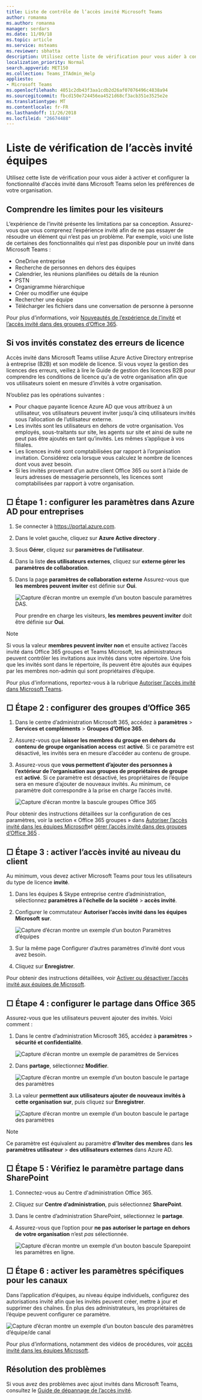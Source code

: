 ```yaml
---
title: Liste de contrôle de l’accès invité Microsoft Teams
author: romanma
ms.author: romanma
manager: serdars
ms.date: 11/09/18
ms.topic: article
ms.service: msteams
ms.reviewer: sbhatta
description: Utilisez cette liste de vérification pour vous aider à configurer l’accès invité dans Microsoft Access d’invité équipes.
localization_priority: Normal
search.appverid: MET150
ms.collection: Teams_ITAdmin_Help
appliesto:
- Microsoft Teams
ms.openlocfilehash: 4051c2db43f3aa1cdb2d26af07076496c4838a94
ms.sourcegitcommit: fbcd150e724456ea4521d68cf3acb351e3525e2e
ms.translationtype: MT
ms.contentlocale: fr-FR
ms.lasthandoff: 11/26/2018
ms.locfileid: "26674488"
---
```

<a name="teams-guest-access-checklist"></a>Liste de vérification de l’accès invité équipes
==========================================

Utilisez cette liste de vérification pour vous aider à activer et configurer la fonctionnalité d’accès invité dans Microsoft Teams selon les préférences de votre organisation.

## <a name="understand-the-limitations-for-guests"></a>Comprendre les limites pour les visiteurs

L’expérience de l’invité présente les limitations par sa conception. Assurez-vous que vous comprenez l’expérience invité afin de ne pas essayer de résoudre un élément qui n’est pas un problème. Par exemple, voici une liste de certaines des fonctionnalités qui n’est pas disponible pour un invité dans Microsoft Teams :

- OneDrive entreprise
- Recherche de personnes en dehors des équipes
- Calendrier, les réunions planifiées ou détails de la réunion
- PSTN
- Organigramme hiérarchique
- Créer ou modifier une équipe
- Rechercher une équipe
- Télécharger les fichiers dans une conversation de personne à personne

Pour plus d’informations, voir [Nouveautés de l’expérience de l’invité](guest-experience.md) et [l’accès invité dans des groupes d’Office 365](https://support.office.com/article/guest-access-in-office-365-groups-bfc7a840-868f-4fd6-a390-f347bf51aff6).

## <a name="if-your-guests-are-seeing-license-errors"></a>Si vos invités constatez des erreurs de licence

Accès invité dans Microsoft Teams utilise Azure Active Directory entreprise à entreprise (B2B) et son modèle de licence. Si vous voyez la gestion des licences des erreurs, veillez à lire le Guide de gestion des licences B2B pour comprendre les conditions de licence qu'a de votre organisation afin que vos utilisateurs soient en mesure d’invités à votre organisation.

N’oubliez pas les opérations suivantes :

- Pour chaque payante licence Azure AD que vous attribuez à un utilisateur, vos utilisateurs peuvent inviter jusqu'à cinq utilisateurs invités sous l’allocation de l’utilisateur externe.
- Les invités sont les utilisateurs en dehors de votre organisation. Vos employés, sous-traitants sur site, les agents sur site et ainsi de suite ne peut pas être ajoutés en tant qu’invités. Les mêmes s’applique à vos filiales.
- Les licences invité sont comptabilisées par rapport à l’organisation invitation. Considérez cela lorsque vous calculez le nombre de licences dont vous avez besoin.
- Si les invités provenant d’un autre client Office 365 ou sont à l’aide de leurs adresses de messagerie personnels, les licences sont comptabilisées par rapport à votre organisation.

## <a name="--step-1-configure-settings-in-azure-ad-business-to-business"></a>□ Étape 1 : configurer les paramètres dans Azure AD pour entreprises

1. Se connecter à https://portal.azure.com.
2. Dans le volet gauche, cliquez sur **Azure Active directory** .
3. Sous **Gérer**, cliquez sur **paramètres de l’utilisateur**.
4. Dans la liste **des utilisateurs externes**, cliquez sur **externe gérer les paramètres de collaboration**.
5. Dans la page **paramètres de collaboration externe** Assurez-vous que **les membres peuvent inviter** est définie sur **Oui**.

      ![Capture d’écran montre un exemple d’un bouton bascule paramètres DAS. ](media/guest-access-checklist-AADSettings1.png)

    Pour prendre en charge les visiteurs, **les membres peuvent inviter** doit être définie sur **Oui**. 
   
> [!NOTE] 
> Si vous la valeur **membres peuvent inviter** **non** et ensuite activez l’accès invité dans Office 365 groupes et Teams Microsoft, les administrateurs peuvent contrôler les invitations aux invités dans votre répertoire. Une fois que les invités sont dans le répertoire, ils peuvent être ajoutés aux équipes par les membres non-admin qui sont propriétaires d’équipe.

Pour plus d'informations, reportez-vous à la rubrique [Autoriser l’accès invité dans Microsoft Teams](Teams-dependencies.md).


## <a name="-step-2-configure-office-365-groups"></a>□ Étape 2 : configurer des groupes d’Office 365

1. Dans le centre d’administration Microsoft 365, accédez à **paramètres** > **Services et compléments** > **Groupes d’Office 365**.
2. Assurez-vous que **laisser les membres du groupe en dehors du contenu de groupe organisation access** est **activé**. Si ce paramètre est désactivé, les invités sera en mesure d’accéder au contenu de groupe.
3. Assurez-vous que **vous permettent d’ajouter des personnes à l’extérieur de l’organisation aux groupes de propriétaires de groupe** est **activé**. Si ce paramètre est désactivé, les propriétaires de l’équipe sera en mesure d’ajouter de nouveaux invités. Au minimum, ce paramètre doit correspondre à la prise en charge l’accès invité.

     ![Capture d’écran montre la bascule groupes Office 365](media/guest-access-checklist-office365.png)

Pour obtenir des instructions détaillées sur la configuration de ces paramètres, voir la section « Office 365 groupes » dans [Autoriser l’accès invité dans les équipes Microsoft](Teams-dependencies.md)et [gérer l’accès invité dans des groupes d’Office 365](https://support.office.com/en-us/article/manage-guest-access-in-office-365-groups-9de497a9-2f5c-43d6-ae18-767f2e6fe6e0?appver=MOE150) .
 

## <a name="-step-3-enable-guest-access-at-the-tenant-level"></a>□ Étape 3 : activer l’accès invité au niveau du client

Au minimum, vous devez activer Microsoft Teams pour tous les utilisateurs du type de licence **invité**. 

1. Dans les équipes & Skype entreprise centre d’administration, sélectionnez **paramètres à l’échelle de la société** > **accès invité**.
2. Configurer le commutateur **Autoriser l’accès invité dans les équipes Microsoft** **sur**.

    ![Capture d’écran montre un exemple d’un bouton Paramètres d’équipes](media/set-up-guests-image1.png)

3. Sur la même page Configurer d’autres paramètres d’invité dont vous avez besoin.
4. Cliquez sur **Enregistrer**.

Pour obtenir des instructions détaillées, voir [Activer ou désactiver l’accès invité aux équipes de Microsoft](set-up-guests.md).


## <a name="--step-4-configure-sharing-in-office-365"></a>□ Étape 4 : configurer le partage dans Office 365 

Assurez-vous que les utilisateurs peuvent ajouter des invités. Voici comment :

1. Dans le centre d’administration Microsoft 365, accédez à **paramètres** > **sécurité et confidentialité**.

     ![Capture d’écran montre un exemple de paramètres de Services](media/guest-access-checklist-Office365Admin_Services_addins.png)

2. Dans **partage**, sélectionnez **Modifier**.

     ![Capture d’écran montre un exemple d’un bouton bascule le partage des paramètres](media/guest-access-checklist-Office365Admin_Services_addins_Sharing1.png)
 
3. La valeur **permettent aux utilisateurs ajouter de nouveaux invités à cette organisation** **sur**, puis cliquez sur **Enregistrer**.

     ![Capture d’écran montre un exemple d’un bouton bascule le partage des paramètres](media/guest-access-checklist-Office365Admin_Services_addins_Sharing2.png)
 
> [!NOTE]
> Ce paramètre est équivalent au paramètre **d’Inviter des membres** dans **les paramètres utilisateur** > **des utilisateurs externes** dans Azure AD.  


## <a name="-step-5-verify-sharing-setting-in-sharepoint"></a>□ Étape 5 : Vérifiez le paramètre partage dans SharePoint

1. Connectez-vous au Centre d'administration Office 365.
2. Cliquez sur **Centre d’administration**, puis sélectionnez **SharePoint**.
3. Dans le centre d’administration SharePoint, sélectionnez le **partage**.
4. Assurez-vous que l’option pour **ne pas autoriser le partage en dehors de votre organisation** n’est *pas* sélectionnée.
 
     ![Capture d’écran montre un exemple d’un bouton bascule Sparepoint les paramètres en ligne.](media/guest-access-checklist-SPOSettings1.png)


## <a name="-step-6-enable-specific-settings-for-channels"></a>□ Étape 6 : activer les paramètres spécifiques pour les canaux 

Dans l’application d’équipes, au niveau équipe individuels, configurez des autorisations invité afin que les invités peuvent créer, mettre à jour et supprimer des chaînes. En plus des administrateurs, les propriétaires de l’équipe peuvent configurer ce paramètre.

![Capture d’écran montre un exemple d’un bouton bascule des paramètres d’équipe/de canal](media/guest-access-checklist-TeamsSettings2.png)

Pour plus d’informations, notamment des vidéos de procédures, voir [accès invité dans les équipes Microsoft](guest-access.md).


## <a name="troubleshooting"></a>Résolution des problèmes

Si vous avez des problèmes avec ajout invités dans Microsoft Teams, consultez le [Guide de dépannage de l’accès invité](https://techcommunity.microsoft.com/t5/Microsoft-Teams/Guest-Access-Troubleshooting-Guide/td-p/119797).


